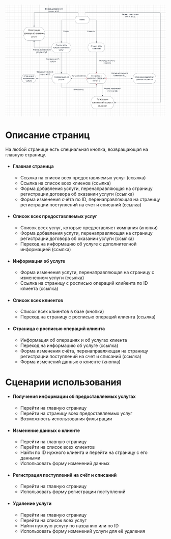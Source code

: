 ![Схема страниц](pictures/prak_sсheme_1.png)
 # Описание страниц

На любой странице есть специальная кнопка, возвращающая на главную страницу.

* #### Главная страница
    - Ссылка на список всех предоставляемых услуг (ссылка)
    - Ссылка на список всех клиенов (ссылка)
    - Форма добавления услуги, перенаправляющая на страницу регистрации договора об оказании услуги (ссылка)
    - Форма изменения счёта по ID, перенаправляющая на страницу регистрации поступлений на счет и списаний (ссылка)

* #### Список всех предоставляемых услуг
    - Список всех услуг, которые предоставляет компания (кнопки)
    - Форма добавления услуги, перенаправляющая на страницу регистрации договора об оказании услуги (ссылка)
    - Переход на информацию об услуге с дополнителной информацией (ссылка)

* #### Информация об услуге
    - Форма изменения услуги, перенаправляющая на страницу с изменением услуги (ссылка)
    - Ссылка на страницу с росписью операций клийента по ID клиента (ссылка)

* #### Список всех клиентов
    - Список всех клиентов в базе (кнопки)
    - Переход на страницу с росписью операций клиента (ссылка)

* #### Страница с росписью операций клиента
    - Информация об операциях и об услугах клиента 
    - Переход на информацию об услуге (ссылка)
    - Форма изменения счёта, перенаправляющая на страницу регистрации поступлений на счет и списаний (ссылка)
    - Форма изменений данных о клиенте (кнопка)


# Сценарии использования

* #### Получения информации об предоставляемых услугах
    - Перейти на главную страницу
    - Перейти на страницу всех предоставляемых услуг
    - Возможность использования фильтрации

* #### Изменение данных о клиенте
    - Перейти на главную страницу
    - Перейти на список всех клиентов
    - Найти по ID нужного клиента и перейти на страницу с его данными
    - Использовать форму изменений данных

* #### Регистрация поступлений на счёт и списаний
    - Перейти на главную страницу
    - Использовать форму регистрации поступлений

* #### Удаление услуги
    - Перейти на главную страницу
    - Перейти на список всех услуг
    - Найти нужную услугу по названию или по ID
    - Использовать форму изменений услуги для её удаления








